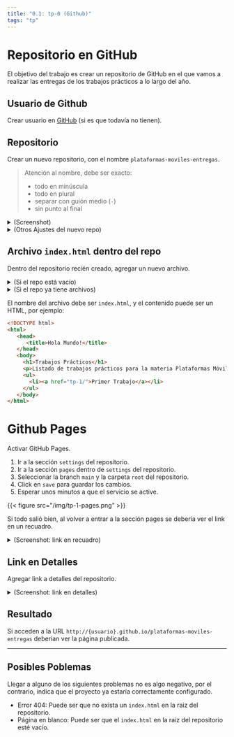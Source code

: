 ```yaml
---
title: "0.1: tp-0 (Github)"
tags: "tp"
---
```


# Repositorio en GitHub

El objetivo del trabajo es crear un repositorio de GitHub en el que vamos a realizar las entregas de los trabajos prácticos a lo largo del año.


## Usuario de Github

Crear usuario en [GitHub](https://github.com) (si es que todavía no tienen).

## Repositorio

Crear un nuevo repositorio, con el nombre `plataformas-moviles-entregas`.

> Atención al nombre, debe ser exacto:
> - todo en minúscula
> - todo en plural
> - separar con guión medio (`-`)
> - sin punto al final

<details>
    <summary>(Screenshot)</summary>

{{< figure src="/img/github-nuevo-repo.png" >}}

</details>

<details>
    <summary>(Otros Ajustes del nuevo repo)</summary>

- "Description": opcional, puede ser "Repositorio de entregas para la materia Plataformas Móviles".
- "Public/Private": Dejar marcado Public, es necesario en este caso que el repo sea público para que todo funcione.

</details>

## Archivo `index.html` dentro del repo

Dentro del repositorio recién creado, agregar un nuevo archivo.

<details>
    <summary>(Si el repo está vacío)</summary>

{{< figure src="/img/github-new-file-1.png" >}}

</details>

<details>
    <summary>(Si el repo ya tiene archivos)</summary>

{{< figure src="/img/github-new-file-2.png" >}}

</details>

El nombre del archivo debe ser `index.html`, y el contenido puede ser un HTML, por ejemplo:

```html
<!DOCTYPE html>
<html>
   <head>
      <title>Hola Mundo!</title>
   </head>
   <body>
     <h1>Trabajos Prácticos</h1>
     <p>Listado de trabajos prácticos para la materia Plataformas Móviles</p>
     <ul>
       <li><a href="tp-1/">Primer Trabajo</a></li>
     </ul>
   </body>
</html>
```


# Github Pages

Activar GitHub Pages.

1. Ir a la sección `settings` del repositorio.
2. Ir a la sección `pages` dentro de `settings` del repositorio.
3. Seleccionar la branch `main` y la carpeta `root` del repositorio.
4. Click en `save` para guardar los cambios.
5. Esperar unos minutos a que el servicio se active.

{{< figure src="/img/tp-1-pages.png" >}}

Si todo salió bien, al volver a entrar a la sección pages se debería ver el link en un recuadro.

<details>
    <summary>(Screenshot: link en recuadro)</summary>

{{< figure src="/img/github-pages-link.png" >}}

</details>

## Link en Detalles

Agregar link a detalles del repositorio.

<details>
    <summary>(Screenshot: link en detalles)</summary>

{{< figure src="/img/github-repo-details.png" >}}

</details>


## Resultado

Si acceden a la URL `http://{usuario}.github.io/plataformas-moviles-entregas` deberian ver la página publicada.

---

## Posibles Poblemas

Llegar a alguno de los siguientes problemas no es algo negativo, por el contrario, indica que el proyecto ya estaría correctamente configurado.

- Error 404: Puede ser que no exista un `index.html` en la raiz del repositorio.
- Página en blanco: Puede ser que el `index.html` en la raiz del repositorio esté vacío.
